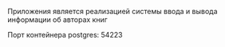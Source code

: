Приложения является реализацией системы ввода и вывода информации об авторах книг

Порт контейнера postgres: 54223